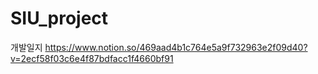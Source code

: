 # SIU_project

개발일지
https://www.notion.so/469aad4b1c764e5a9f732963e2f09d40?v=2ecf58f03c6e4f87bdfacc1f4660bf91
